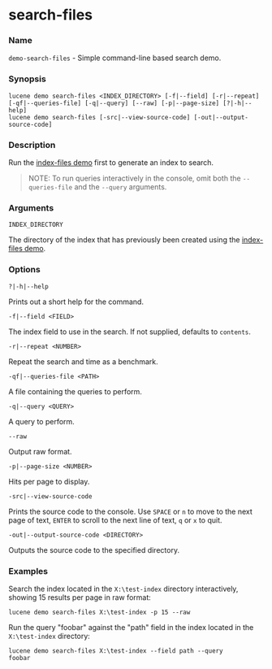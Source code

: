 # search-files

### Name

`demo-search-files` - Simple command-line based search demo.

### Synopsis

```
lucene demo search-files <INDEX_DIRECTORY> [-f|--field] [-r|--repeat] [-qf|--queries-file] [-q|--query] [--raw] [-p|--page-size] [?|-h|--help]
lucene demo search-files [-src|--view-source-code] [-out|--output-source-code]
```

### Description

Run the [index-files demo](index-files.md) first to generate an index to search.

> NOTE: To run queries interactively in the console, omit both the `--queries-file` and the `--query` arguments.

### Arguments

`INDEX_DIRECTORY`

The directory of the index that has previously been created using the [index-files demo](index-files.md).

### Options

`?|-h|--help`

Prints out a short help for the command.

`-f|--field <FIELD>`

The index field to use in the search. If not supplied, defaults to `contents`.

`-r|--repeat <NUMBER>`

Repeat the search and time as a benchmark.

`-qf|--queries-file <PATH>`

A file containing the queries to perform.

`-q|--query <QUERY>`

A query to perform.

`--raw`

Output raw format.

`-p|--page-size <NUMBER>`

Hits per page to display.

`-src|--view-source-code`

Prints the source code to the console. Use `SPACE` or `n` to move to the next page of text, `ENTER` to scroll to the next line of text, `q` or `x` to quit.

`-out|--output-source-code <DIRECTORY>`

Outputs the source code to the specified directory.

### Examples

Search the index located in the `X:\test-index` directory interactively, showing 15 results per page in raw format:

<code>lucene demo search-files X:\test-index -p 15 --raw</code>

Run the query "foobar" against the "path" field in the index located in the `X:\test-index` directory:

<code>lucene demo search-files X:\test-index --field path --query foobar</code>
